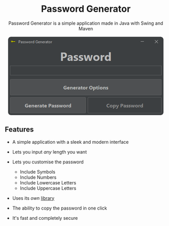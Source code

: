 <h1 align="center">Password Generator</h1>

<p align="center">
    Password Generator is a simple application made in Java with Swing and Maven
    <br />
    <br />
    <img src="https://raw.githubusercontent.com/Hedreon/PasswordGenerator/main/src/main/resources/preview/app.png">
</p>

## Features

- A simple application with a sleek and modern interface

- Lets you input *any* length you want

- Lets you customise the password
  - Include Symbols
  - Include Numbers
  - Include Lowercase Letters
  - Include Uppercase Letters

- Uses its *own* [library](https://github.com/Hedreon/PasswordGenerator/tree/main/src/main/java/com/hedreon/passwordgenerator/lib)

- The ability to copy the password in one click

- It's fast and completely secure